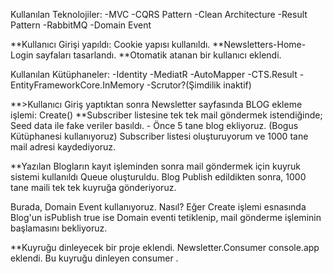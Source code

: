 Kullanılan Teknolojiler:
-MVC
-CQRS Pattern
-Clean Architecture
-Result Pattern
-RabbitMQ
-Domain Event

**Kullanıcı Girişi yapıldı: Cookie yapısı kullanıldı.
**Newsletters-Home-Login sayfaları tasarlandı. 
**Otomatik atanan bir kullanıcı eklendi.

Kullanılan Kütüphaneler:
-Identity
-MediatR
-AutoMapper
-CTS.Result
-EntityFrameworkCore.InMemory
-Scrutor?(Şimdilik inaktif)

**>Kullanıcı Giriş yaptıktan sonra Newsletter sayfasında BLOG ekleme işlemi: Create()
**Subscriber listesine tek tek mail göndermek istendiğinde;
Seed data ile fake veriler basıldı. - Önce 5 tane blog ekliyoruz. (Bogus Kütüphanesi kullanıyoruz)
Subscriber listesi oluşturuyorum ve 1000 tane mail adresi kaydediyoruz.


**Yazılan Blogların kayıt işleminden sonra mail göndermek için kuyruk sistemi kullanıldı Queue oluşturuldu. 
Blog Publish edildikten sonra, 1000 tane maili  tek tek kuyruğa gönderiyoruz.

Burada, Domain Event kullanıyoruz. Nasıl?
Eğer Create işlemi esnasında Blog'un isPublish true ise Domain eventi tetiklenip, mail gönderme işleminin başlamasını bekliyoruz.


**Kuyruğu dinleyecek bir proje eklendi. Newsletter.Consumer console.app eklendi. Bu kuyruğu dinleyen consumer .
